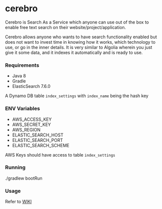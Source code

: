 # cerebro
Cerebro is Search As a Service which anyone can use out of the box to enable free text search on their website/project/application.

Cerebro allows anyone who wants to have search functionality enabled but does not want to invest time in knowing how it works, which technology to use, or go in the inner details. It is very similar to Algolia wherein you just give it some data, and it indexes it automatically and is ready to use.

### Requirements
* Java 8
* Gradle
* ElasticSearch 7.6.0

A Dynamo DB table `index_settings` with `index_name` being the hash key

### ENV Variables
* AWS_ACCESS_KEY
* AWS_SECRET_KEY
* AWS_REGION
* ELASTIC_SEARCH_HOST
* ELASTIC_SEARCH_PORT
* ELASTIC_SEARCH_SCHEME

AWS Keys should have access to table `index_settings`

### Running
./gradlew bootRun


### Usage
Refer to [WIKI](https://github.com/sidhant92/cerebro/wiki)
